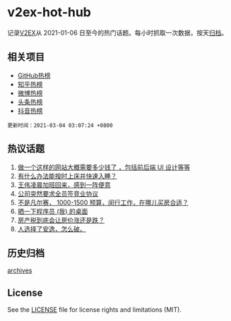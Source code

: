 # v2ex-hot-hub

 记录[V2EX](https://www.v2ex.com/)从 2021-01-06 日至今的热门话题。每小时抓取一次数据，按天[归档](archives)。
 
 ## 相关项目

- [GitHub热榜](https://github.com/snaildev/github-hot-hub)
- [知乎热榜](https://github.com/snaildev/zhihu-hot-hub)
- [微博热榜](https://github.com/snaildev/weibo-hot-hub)
- [头条热榜](https://github.com/snaildev/toutiao-hot-hub)
- [抖音热榜](https://github.com/snaildev/douyin-hot-hub)


 `更新时间：2021-03-04 03:07:24 +0800`

## 热议话题

1. [做一个这样的网站大概需要多少钱了 ，包括前后端 UI 设计等等](https://www.v2ex.com/t/757895)
1. [有什么办法能按时上床并快速入睡？](https://www.v2ex.com/t/757861)
1. [王伟凌晨加班回来，感到一阵便意](https://www.v2ex.com/t/757833)
1. [公司突然要求全员签竞业协议](https://www.v2ex.com/t/757875)
1. [不是凡尔赛， 1000-1500 预算，闵行工作，在哪儿买房合适？](https://www.v2ex.com/t/757944)
1. [晒一下程序员 (我) 的桌面](https://www.v2ex.com/t/758028)
1. [房产税到底会让房价涨还是跌？](https://www.v2ex.com/t/757991)
1. [人选择了安逸，怎么破。](https://www.v2ex.com/t/757841)

## 历史归档

[archives](archives)

## License

See the [LICENSE](LICENSE) file for license rights and limitations (MIT).
